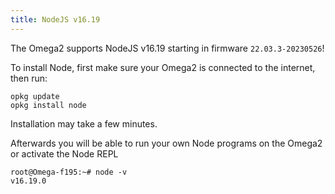 ```yaml
---
title: NodeJS v16.19
---
```


The Omega2 supports NodeJS v16.19 starting in firmware `22.03.3-20230526`!

To install Node, first make sure your Omega2 is connected to the internet, then run:

```
opkg update
opkg install node
```

Installation may take a few minutes. 

Afterwards you will be able to run your own Node programs on the Omega2 or activate the Node REPL

```
root@Omega-f195:~# node -v
v16.19.0
```